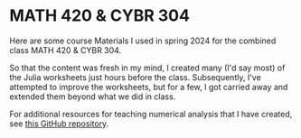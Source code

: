 # MATH 420 & CYBR 304

 Here are some course Materials I used in spring 2024 for the combined class MATH 420 & CYBR 304. 

 So that the content was fresh in my mind, I created many (I'd say most) of the Julia worksheets just hours before the class. Subsequently, I've attempted to improve the worksheets, but for a few, I got carried away and extended them beyond what we did in class.

 For additional resources for teaching numerical analysis that I have created, see [this GitHub repository](https://github.com/barton-willis/Julia-notebooks-MATH-420).
